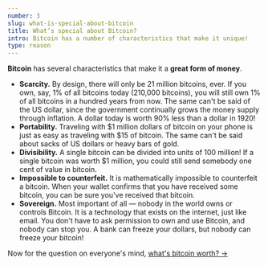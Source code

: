 ```yaml
---
number: 3
slug: what-is-special-about-bitcoin
title: What’s special about Bitcoin?
intro: Bitcoin has a number of characteristics that make it unique!
type: reason
---
```


**Bitcoin** has several characteristics that make it a **great form of money**.

- **Scarcity.** By design, there will only be 21 million bitcoins, ever. If you own, say, 1% of all bitcoins today (210,000 bitcoins), you will still own 1% of all bitcoins in a hundred years from now. The same can't be said of the US dollar, since the government continually grows the money supply through inflation. A dollar today is worth 90% less than a dollar in 1920!
- **Portability.** Traveling with $1 million dollars of bitcoin on your phone is just as easy as traveling with $15 of bitcoin. The same can't be said about sacks of US dollars or heavy bars of gold.
- **Divisibility.** A single bitcoin can be divided into units of 100 million! If a single bitcoin was worth $1 million, you could still send somebody one cent of value in bitcoin.
- **Impossible to counterfeit.** It is mathematically impossible to counterfeit a bitcoin. When your wallet confirms that you have received some bitcoin, you can be sure you've received that bitcoin.
- **Sovereign.** Most important of all — nobody in the world owns or controls Bitcoin. It is a technology that exists on the internet, just like email. You don't have to ask permission to own and use Bitcoin, and nobody can stop you. A bank can freeze your dollars, but nobody can freeze your bitcoin!

Now for the question on everyone's mind, [what's bitcoin worth? →](/what-is-bitcoin-worth/)
